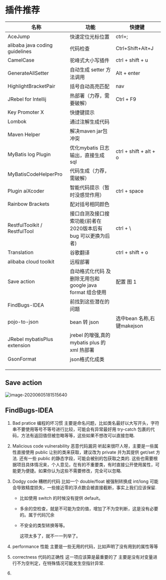 # 插件推荐


| 名称                           | 功能                                                         | 快捷键                     |
| ------------------------------ | ------------------------------------------------------------ | -------------------------- |
| AceJump                        | 快速定位光标位置                                             | ctrl+;                     |
| alibaba java coding guidelines | 代码检查                                                     | Ctrl+Shift+Alt+J           |
| CamelCase                      | 驼峰式大小写插件                                             | ctrl + shift + u           |
| GenerateAllSetter              | 自动生成 setter 方法调用                                     | Alt + enter                |
| HighlightBracketPair           | 括号自动高亮匹配                                             | nav                        |
| JRebel for Intellij            | 热部署（力荐，需要破解）                                     | Ctrl + F9                  |
| Key  Promoter X                | 快捷键提示                                                   |                            |
| Lombok                         | 通过注解生成代码                                             |                            |
| Maven Helper                   | 解决maven jar包冲突                                          |                            |
| MyBatis log Plugin             | 优化mybatis 日志输出，直接生成sql                            | ctrl + shift + alt + o     |
| MyBatisCodeHelperPro           | 代码生成（力荐，需破解）                                     |                            |
| Plugin aiXcoder                | 智能代码提示（暂时没感觉作用）                               | ctrl + space               |
| Rainbow Brackets               | 配对括号相同颜色                                             |                            |
| RestfulToolkit / RestfulTool   | 接口自测及接口搜索功能(前者在2020版本后有bug 可以更换为后者) | ctrl + \                   |
| Translation                    | 谷歌翻译                                                     | ctrl + shift + o           |
| alibaba cloud toolkit          | 远程部署                                                     |                            |
| Save action                    | 自动格式化代码 及删除无用包和google java format 组合使用     | 配置 图 1                  |
| FindBugs-IDEA                  | 前找到这些潜在的问题                                         |                            |
| pojo-to-json                   | bean 转 json                                                 | 选中bean 名称,右键makejson |
| JRebel mybatisPlus extension   | jrebel 的增强,真的mybatis plus 的xml 热部署                  |                            |
| GsonFormat                     | json格式化成类                                               |                            |
|                                |                                                              |                            |
|                                |                                                              |                            |
|                                |                                                              |                            |

## Save action

![image-20200605181515640](https://i.loli.net/2020/06/05/n8ByhKkgiQNdS2H.png)





## FindBugs-IDEA

1.  Bad pratice 编程的坏习惯
    主要是命名问题，比如类名最好以大写开头，字符串不要使用等号不等号进行比较，可能会有异常最好用 try-catch 包裹的代码，方法有返回值但被忽略等等，这些如果不想改可以直接忽略.

2.  Malicious code vulnerability 恶意代码漏洞
    听起来很吓人呀，主要是一些属性直接使用 public 让别的类来获取，建议改为 private 并为其提供 get/set 方法.
    还有一些 public 的静态字段，可能会被别的包获取之类的.
    这些也需要根据项目具体情况来，个人意见，在有的不重要类，有时直接公开使用属性，可能更为便捷。如果你认为这些不需要修改，完全可以忽略.

3.  Dodgy code 糟糕的代码
    比如一个 double/float 被强制转换成 int/long 可能会导致精度损失，一些接近零的浮点数会被直接截断，事实上我们应该保留.

    -   比如使用 switch 的时候没有提供 default。

    -   多余的空检查，就是不可能为空的值，增加了不为空判断，这是没有必要的。属于代码冗余

    -   不安全的类型转换等等。

        这项太多了，就不一一列举了。

4.  performance 性能
    主要是一些无用的代码，比如声明了没有用到的属性等等
    
5.  correctness 代码的正确性 这一项应该算是最重要的了
    主要是没有对变量进行不为空判定，在特殊情况可能发生空指针异常.
    
6.  